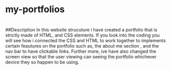 # my-portfolios
# 


##Description In this website strucuture i have created a portfolio that is strictly made of HTML, and CSS elements. If you look into the coding you will see how i connected the CSS and HTML to work together to implements certain feautures on the portfolio such as, the about me section , and the nav bar to have clickable links.
Further more, ive have also changed the screen view so that the user viewing can seeing the portfolio whichever device they so happen to be using.

